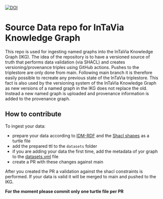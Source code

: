 [![DOI](https://zenodo.org/badge/DOI/10.5281/zenodo.10290206.svg)](https://doi.org/10.5281/zenodo.10290206)

# Source Data repo for InTaVia Knowledge Graph
This repo is used for ingesting named graphs into the InTaVia Knowledge Graph (IKG).
The idea of the repository is to have a versioned source of truth that performs data validation (via SHACL) 
and creates versioning/provenance triples using GitHub actions.
Pushes to the triplestore are only done from main. Following main branch it is therefore easily possible
to recreate any previous state of the InTaVia triplestore.
This fact is also used by the versioning system of the InTaVia Knowledge Graph as new versions of a named graph in the 
IKG does not replace the old. Instead a new named graph is uploaded and provenance information is added to the 
provenance graph.

## How to contribute

To ingest your data:
- prepare your data according to [IDM-RDF](https://github.com/InTaVia/idm-rdf) and the [Shacl shapes](IKG_shacl_shapes.ttl) as a turtle file
- add the prepared ttl to the `datasets` folder
- if you are adding your data the first time, add the metadata of yor graph to the [datasets.yml](datasets.yml) file
- create a PR with these changes against main

After you created the PR a validation against the shacl constraints is performed. If your data is valid it will be merged to main and pushed to the IKG.

**For the moment please commit only one turtle file per PR**
